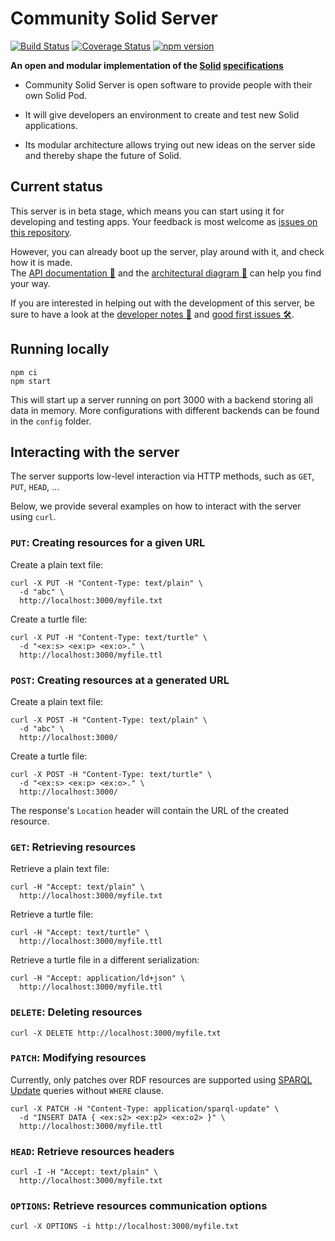 # Community Solid Server
[![Build Status](https://travis-ci.com/solid/community-server.svg?branch=master)](https://travis-ci.com/solid/community-server)
[![Coverage Status](https://coveralls.io/repos/github/solid/community-server/badge.svg)](https://coveralls.io/github/solid/community-server)
[![npm version](https://img.shields.io/npm/v/@solid/community-server)](https://www.npmjs.com/package/@solid/community-server)

**An open and modular implementation of the
[Solid](https://solidproject.org/)
[specifications](https://solid.github.io/specification/)**

- Community Solid Server is open software
to provide people with their own Solid Pod.

- It will give developers an environment
to create and test new Solid applications.

- Its modular architecture allows
trying out new ideas on the server side
and thereby shape the future of Solid.

## Current status
This server is in beta stage,
which means you can start using it for developing and testing apps.
Your feedback is most welcome
as [issues on this repository](https://github.com/solid/community-server/issues/new).

However, you can already boot up the server,
play around with it,
and check how it is made.
<br>
The [API documentation 📗](https://solid.github.io/community-server/docs/)
and the [architectural diagram 📐](https://github.com/RubenVerborgh/solid-server-architecture)
can help you find your way.

If you are interested in helping out with the development of this server,
be sure to have a look at the [developer notes 📓](https://github.com/solid/community-server/wiki/Notes-for-developers)
and [good first issues 🛠️](https://github.com/solid/community-server/issues?q=is%3Aissue+is%3Aopen+label%3A%22good+first+issue%22).

## Running locally

```shell
npm ci
npm start
```

This will start up a server running on port 3000 with a backend storing all data in memory.
More configurations with different backends can be found in the `config` folder.

## Interacting with the server

The server supports low-level interaction via HTTP methods,
such as `GET`, `PUT`, `HEAD`, ...

Below, we provide several examples on how to interact with the server using `curl`.

### `PUT`: Creating resources for a given URL

Create a plain text file:
```shell
curl -X PUT -H "Content-Type: text/plain" \
  -d "abc" \
  http://localhost:3000/myfile.txt
```

Create a turtle file:
```shell
curl -X PUT -H "Content-Type: text/turtle" \
  -d "<ex:s> <ex:p> <ex:o>." \
  http://localhost:3000/myfile.ttl
```

### `POST`: Creating resources at a generated URL

Create a plain text file:
```shell
curl -X POST -H "Content-Type: text/plain" \
  -d "abc" \
  http://localhost:3000/
```

Create a turtle file:
```shell
curl -X POST -H "Content-Type: text/turtle" \
  -d "<ex:s> <ex:p> <ex:o>." \
  http://localhost:3000/
```

The response's `Location` header will contain the URL of the created resource.

### `GET`: Retrieving resources

Retrieve a plain text file:
```shell
curl -H "Accept: text/plain" \
  http://localhost:3000/myfile.txt
```

Retrieve a turtle file:
```shell
curl -H "Accept: text/turtle" \
  http://localhost:3000/myfile.ttl
```

Retrieve a turtle file in a different serialization:
```shell
curl -H "Accept: application/ld+json" \
  http://localhost:3000/myfile.ttl
```

### `DELETE`: Deleting resources

```shell
curl -X DELETE http://localhost:3000/myfile.txt
```

### `PATCH`: Modifying resources

Currently, only patches over RDF resources are supported using [SPARQL Update](https://www.w3.org/TR/sparql11-update/)
queries without `WHERE` clause.

```shell
curl -X PATCH -H "Content-Type: application/sparql-update" \
  -d "INSERT DATA { <ex:s2> <ex:p2> <ex:o2> }" \
  http://localhost:3000/myfile.ttl
```

### `HEAD`: Retrieve resources headers

```shell
curl -I -H "Accept: text/plain" \
  http://localhost:3000/myfile.txt
```

### `OPTIONS`: Retrieve resources communication options

```shell
curl -X OPTIONS -i http://localhost:3000/myfile.txt
```
